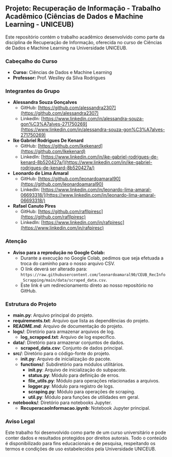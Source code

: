 ## Projeto: Recuperação de Informação - Trabalho Acadêmico (Ciências de Dados e Machine Learning - UNICEUB)

Este repositório contém o trabalho acadêmico desenvolvido como parte da disciplina de Recuperação de Informação, oferecida no curso de Ciências de Dados e Machine Learning na Universidade UNICEUB.

### Cabeçalho do Curso
- **Curso:** Ciências de Dados e Machine Learning
- **Professor:** Prof. Weslley da Silva Rodrigues

### Integrantes do Grupo
- **Alessandra Souza Gonçalves**
  - GitHub: [https://github.com/alessandra2307](https://github.com/alessandra2307)
  - LinkedIn: [https://www.linkedin.com/in/alessandra-souza-gon%C3%A7alves-271750269](https://www.linkedin.com/in/alessandra-souza-gon%C3%A7alves-271750269)
- **Ike Gabriel Rodrigues De Kenard**
  - GitHub: [https://github.com/Ikekenard](https://github.com/Ikekenard)
  - LinkedIn: [https://www.linkedin.com/in/ike-gabriel-rodrigues-de-kenard-8b520427a/](https://www.linkedin.com/in/ike-gabriel-rodrigues-de-kenard-8b520427a/)
- **Leonardo de Lima Amaral**
  - GitHub: [https://github.com/leonardoamaral90](https://github.com/leonardoamaral90)
  - LinkedIn: [https://www.linkedin.com/in/leonardo-lima-amaral-06693318/](https://www.linkedin.com/in/leonardo-lima-amaral-06693318/)
- **Rafael Canuto Pires**
  - GitHub: [https://github.com/rafllpiresc](https://github.com/rafllpiresc)
  - LinkedIn: [https://www.linkedin.com/in/rafpiresc](https://www.linkedin.com/in/rafpiresc)

### Atenção
- **Aviso para a reprodução no Google Colab:**
  - Durante a execução no Google Colab, pedimos que seja efetuada a troca do caminho para o nosso arquivo CSV.
  - O link deverá ser alterado para: `https://raw.githubusercontent.com/leonardoamaral90/CEUB_RecInfo_Scrapping/main/data/scraped_data.csv`.
  - Este link é um redirecionamento direto ao nosso repositório no GitHub.

### Estrutura do Projeto
- **main.py**: Arquivo principal do projeto.
- **requirements.txt**: Arquivo que lista as dependências do projeto.
- **README.md**: Arquivo de documentação do projeto.
- **logs/**: Diretório para armazenar arquivos de log.
  - **log_scrapped.txt**: Arquivo de log específico.
- **data/**: Diretório para armazenar conjuntos de dados.
  - **scraped_data.csv**: Conjunto de dados principal.
- **src/**: Diretório para o código-fonte do projeto.
  - **__init__.py**: Arquivo de inicialização do pacote.
  - **functions/**: Subdiretório para módulos utilitários.
    - **__init__.py**: Arquivo de inicialização do subpacote.
    - **status.py**: Módulo para definição de erros.
    - **file_utils.py**: Módulo para operações relacionadas a arquivos.
    - **logger.py**: Módulo para registro de logs.
    - **scraping.py**: Módulo para operações de scraping.
    - **util.py**: Módulo para funções de utilidades em geral.
- **notebooks/**: Diretório para notebooks Jupyter.
  - **RecuperacaoInformacao.ipynb**: Notebook Jupyter principal.

### Aviso Legal
Este trabalho foi desenvolvido como parte de um curso universitário e pode conter dados e resultados protegidos por direitos autorais. Todo o conteúdo é disponibilizado para fins educacionais e de pesquisa, respeitando os termos e condições de uso estabelecidos pela Universidade UNICEUB.